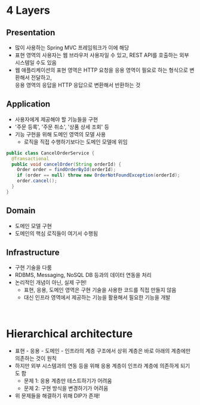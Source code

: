 # 4 Layers

## Presentation

- 많이 사용하는 Spring MVC 프레임워크가 이에 해당
- 표현 영역의 사용자는 웹 브라우저 사용자일 수 있고, REST API를 호출하는 외부 시스템일 수도 있음
- 웹 애플리케이션의 표현 영역은 HTTP 요청을 응용 영역이 필요로 하는 형식으로 변환해서 전달하고,<br>응용 영역의 응답을 HTTP 응답으로 변환해서 반환하는 것

## Application

- 사용자에게 제공해야 할 기능들을 구현
- '주문 등록', '주문 취소', '상품 상세 조회' 등
- 기능 구현을 위해 도메인 영역의 모델 사용
  - 로직을 직접 수행하기보다는 도메인 모델에 위임

```java
public class CancelOrderService {
  @Transactional
  public void cancelOrder(String orderId) {
    Order order = findOrderById(orderId);
    if (order == null) throw new OrderNotFoundException(orderId);
    order.cancel();
  }
}
```

## Domain

- 도메인 모델 구현
- 도메인의 핵심 로직들이 여기서 수행됨

## Infrastructure

- 구현 기술을 다룸
- RDBMS, Messaging, NoSQL DB 등과의 데이터 연동을 처리
- 논리적인 개념이 아닌, 실제 구현!
  - 표현, 응용, 도메인 영역은 구현 기술을 사용한 코드를 직접 만들지 않음
  - 대신 인프라 영역에서 제공하는 기능을 활용해서 필요한 기능을 개발

<br>

# Hierarchical architecture

- 표현 - 응용 - 도메인 - 인프라의 계층 구조에서 상위 계층은 바로 아래의 계층에만 의존하는 것이 원칙
- 하지만 외부 시스템과의 연동 등을 위해 응용 계층이 인프라 계층에 의존하게 되기도 함
  - 문제 1: 응용 계층만 테스트하기가 어려움
  - 문제 2: 구현 방식을 변경하기가 어려움
- 위 문제들을 해결하기 위해 DIP가 존재!

